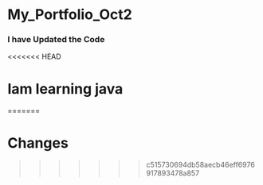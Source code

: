 # My_Portfolio_Oct2
### I have Updated the Code
<<<<<<< HEAD
# Iam learning java
=======
# Changes
>>>>>>> c515730694db58aecb46eff6976917893478a857
